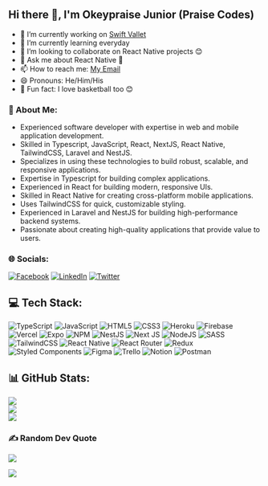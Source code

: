 ## Hi there 👋, I'm Okeypraise Junior (Praise Codes)

- 🔭 I’m currently working on [Swift Vallet](https://github.com/Praisecodes/swift-vallet-mobile)
- 🌱 I’m currently learning everyday
- 👯 I’m looking to collaborate on React Native projects 😊
- 💬 Ask me about React Native 💓
- 📫 How to reach me: [My Email](mailto:cmancoder@gmail.com)
- 😄 Pronouns: He/Him/His
- 🏀 Fun fact: I love basketball too 😊

### 💫 About Me:
- Experienced software developer with expertise in web and mobile application development.
- Skilled in Typescript, JavaScript, React, NextJS, React Native, TailwindCSS, Laravel and NestJS.
- Specializes in using these technologies to build robust, scalable, and responsive applications.
- Expertise in Typescript for building complex applications.
- Experienced in React for building modern, responsive UIs.
- Skilled in React Native for creating cross-platform mobile applications.
- Uses TailwindCSS for quick, customizable styling.
- Experienced in Laravel and NestJS for building high-performance backend systems.
- Passionate about creating high-quality applications that provide value to users.


### 🌐 Socials:
[![Facebook](https://img.shields.io/badge/Facebook-%231877F2.svg?logo=Facebook&logoColor=white)](https://facebook.com/okeypraise_junior) [![LinkedIn](https://img.shields.io/badge/LinkedIn-%230077B5.svg?logo=linkedin&logoColor=white)](https://linkedin.com/in/okeypraise/)  [![Twitter](https://img.shields.io/badge/Twitter-%231DA1F2.svg?logo=Twitter&logoColor=white)](https://x.com/PraiseCodes) 



## 💻 Tech Stack:
![TypeScript](https://img.shields.io/badge/typescript-%23007ACC.svg?style=for-the-badge&logo=typescript&logoColor=white) ![JavaScript](https://img.shields.io/badge/javascript-%23323330.svg?style=for-the-badge&logo=javascript&logoColor=%23F7DF1E) ![HTML5](https://img.shields.io/badge/html5-%23E34F26.svg?style=for-the-badge&logo=html5&logoColor=white) ![CSS3](https://img.shields.io/badge/css3-%231572B6.svg?style=for-the-badge&logo=css3&logoColor=white) ![Heroku](https://img.shields.io/badge/heroku-%23430098.svg?style=for-the-badge&logo=heroku&logoColor=white) ![Firebase](https://img.shields.io/badge/firebase-%23039BE5.svg?style=for-the-badge&logo=firebase) ![Vercel](https://img.shields.io/badge/vercel-%23000000.svg?style=for-the-badge&logo=vercel&logoColor=white) ![Expo](https://img.shields.io/badge/expo-1C1E24?style=for-the-badge&logo=expo&logoColor=#D04A37) ![NPM](https://img.shields.io/badge/NPM-%23000000.svg?style=for-the-badge&logo=npm&logoColor=white) ![NestJS](https://img.shields.io/badge/nestjs-%23E0234E.svg?style=for-the-badge&logo=nestjs&logoColor=white) ![Next JS](https://img.shields.io/badge/Next-black?style=for-the-badge&logo=next.js&logoColor=white) ![NodeJS](https://img.shields.io/badge/node.js-6DA55F?style=for-the-badge&logo=node.js&logoColor=white) ![SASS](https://img.shields.io/badge/SASS-hotpink.svg?style=for-the-badge&logo=SASS&logoColor=white) ![TailwindCSS](https://img.shields.io/badge/tailwindcss-%2338B2AC.svg?style=for-the-badge&logo=tailwind-css&logoColor=white) ![React Native](https://img.shields.io/badge/react_native-%2320232a.svg?style=for-the-badge&logo=react&logoColor=%2361DAFB) ![React Router](https://img.shields.io/badge/React_Router-CA4245?style=for-the-badge&logo=react-router&logoColor=white) ![Redux](https://img.shields.io/badge/redux-%23593d88.svg?style=for-the-badge&logo=redux&logoColor=white) ![Styled Components](https://img.shields.io/badge/styled--components-DB7093?style=for-the-badge&logo=styled-components&logoColor=white) ![Figma](https://img.shields.io/badge/figma-%23F24E1E.svg?style=for-the-badge&logo=figma&logoColor=white) ![Trello](https://img.shields.io/badge/Trello-%23026AA7.svg?style=for-the-badge&logo=Trello&logoColor=white) ![Notion](https://img.shields.io/badge/Notion-%23000000.svg?style=for-the-badge&logo=notion&logoColor=white) ![Postman](https://img.shields.io/badge/Postman-FF6C37?style=for-the-badge&logo=postman&logoColor=white)

## 📊 GitHub Stats:
![](https://github-readme-stats.vercel.app/api?username=Praisecodes&theme=dark&hide_border=true&include_all_commits=true&count_private=true)<br/>
![](https://github-readme-streak-stats.herokuapp.com/?user=Praisecodes&theme=dark&hide_border=true)<br/>
![](https://github-readme-stats.vercel.app/api/top-langs/?username=Praisecodes&theme=dark&hide_border=true&include_all_commits=true&count_private=true&layout=compact)


### ✍️ Random Dev Quote
![](https://quotes-github-readme.vercel.app/api?type=horizontal&theme=radical)


[![](https://visitcount.itsvg.in/api?id=NzakiCodes&icon=0&color=6)](https://visitcount.itsvg.in)
